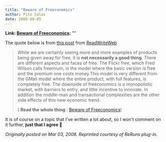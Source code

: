 ```yaml
---
title: "Beware of Freeconomics"
author: Pito Salas
date: 2008-09-05
---
```


**Link: [Beware of Freeconomics](None):** ""



The quote below is from [this
post](<http://feeds.feedburner.com/~r/readwriteweb/~3/241723869/beware_of_freeconomics.php>)
from [ReadWriteWeb](<http://www.readwriteweb.com/>)

> While we are certainly seeing more and more examples of products being given
> away for free, it is **not necessarily a good thing**. There are different
> aspects and faces of free. The Flickr free, which Fred Wilson calls
> freemium, is the model where the basic version is free and the premium one
> costs money.This model is very different from the GMail model where the
> entire product, with full features, is completely free. The downside of
> freeconomics is a monopolistic market, with barriers to entry, and little
> incentive to innovate. In addition the middle-man and transactional
> complexities are the other side effects of this new economic trend.
>
> ( **Read the whole thing** : [Beware of
> Freeconomics](<http://feeds.feedburner.com/~r/readwriteweb/~3/241723869/beware_of_freeconomics.php>))

It is of course on a topic that I've written a lot about, so I won't comment
on it further, **just that I agree 🙂**

_Originally posted on Mar 03, 2008. Reprinted courtesy of ReRuns plug-in._



